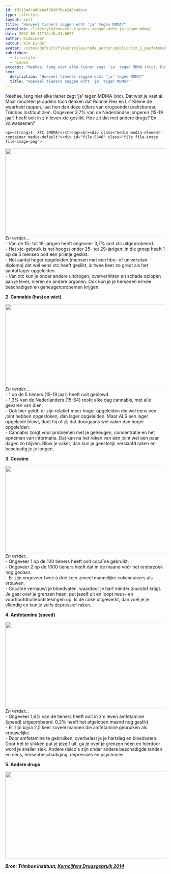 ```yaml
---
id: fd1134dcad0e4af2b9b7ba4240c4dace
type: lifestyle
layout: post
title: "Hoeveel tieners zeggen echt 'ja' tegen MDMA?"
permalink: /lifestyle/hoeveel-tieners-zeggen-echt-ja-tegen-mdma/
date: 2022-05-11T19:16:41.067Z
author: KimEinder
auteur: Kim Einder
avatar: /sites/default/files/styles/node_author/public/Kim_E_pasfotoWebsite.jpg?itok=eT3Ghnc4
rubrieken:
  - lifestyle
  - nieuws
excerpt: "Neehee, lang niet elke tiener zegt 'ja' tegen MDMA (xtc). Dat wist je vast al. Maar mochten je ouders toch denken dat Ronnie Flex en Lil' Kleine de waarheid rappen, laat hen dan deze cijfers van drugsonderzoeksbureau Trimbos Instituut zien. Ongeveer 3,7% van de Nederlandse jongeren (15-19 jaar) heeft ooit in z'n leven xtc geslikt. Hoe zit dat met andere drugs? En volwassenen?  "
seo:
  description: "Hoeveel tieners zeggen echt 'ja' tegen MDMA?"
  title: "Hoeveel tieners zeggen echt 'ja' tegen MDMA?"
---
```

Neehee, lang niet elke tiener zegt 'ja' tegen MDMA (xtc). Dat wist je vast al. Maar mochten je ouders toch denken dat Ronnie Flex en Lil' Kleine de waarheid rappen, laat hen dan deze cijfers van drugsonderzoeksbureau Trimbos Instituut zien. Ongeveer 3,7% van de Nederlandse jongeren (15-19 jaar) heeft ooit in z'n leven xtc geslikt. Hoe zit dat met andere drugs? En volwassenen?  

    <p><strong>1. XTC (MDMA)</strong><br><div class="media media-element-container media-default"><div id="file-5346" class="file file-image file-image-png">

        
  
  <div class="content">
    <img title="Bron: Trimbos Instituut" height="272" width="584" class="media-element file-default" src="/sites/default/files/Schermafbeelding%202015-07-17%20om%2020.46.41.png" alt="">  </div>

  
</div>
</div><em>En verder...</em><br>- Van de 15- tot 19-jarigen heeft ongeveer 3,7% ooit xtc uitgeprobeerd.<br>- Het xtc-gebruik is het hoogst onder 25- tot 29-jarigen: in die groep heeft 1 op de 5 mensen ooit een pilletje geslikt. <br>- Het aantal hoger opgeleiden (mensen met een hbo- of universitair diploma) dat wel eens xtc heeft geslikt, is twee keer zo groot als het aantal lager opgeleiden.<br>- Van xtc kun je onder andere uitdrogen, oververhitten en schade oplopen aan je lever, nieren en andere organen. Ook kun je je hersenen ermee beschadigen en geheugenprobemen krijgen. 
<p><strong>2. Cannabis (hasj en wiet)</strong><br><div class="media media-element-container media-default"><div id="file-5347" class="file file-image file-image-png">

        
  
  <div class="content">
    <img title="Bron: Trimbos Instituut" height="257" width="586" class="media-element file-default" src="/sites/default/files/Schermafbeelding%202015-07-17%20om%2020.46.07.png" alt="">  </div>

  
</div>
</div><em>En verder...</em><br>- 1 op de 5 tieners (15-19 jaar) heeft ooit geblowd.<br>- 1,3% van de Nederlanders (15-64) rookt elke dag cannabis, met alle gevaren van dien.<br>- Ook hier geldt: er zijn relatief meer hoger opgeleiden die wel eens een joint hebben opgestoken, dan lager opgeleiden. Maar ALS een lager opgeleide blowt, doet hij of zij dat doorgaans wel vaker dan hoger opgeleiden.<br>- Cannabis zorgt voor problemen met je geheugen, concentratie en het opnemen van informatie. Dat kan na het roken van één joint wel een paar dagen zo blijven. Blow je vaker, dan kun je geestelijk verslaafd raken en beschadig je je longen. 
<p><strong>3. Cocaïne</strong><br><div class="media media-element-container media-default"><div id="file-5348" class="file file-image file-image-png">

        
  
  <div class="content">
    <img title="Bron: Trimbos Instituut" height="273" width="587" class="media-element file-default" src="/sites/default/files/Schermafbeelding%202015-07-17%20om%2020.46.27.png" alt="">  </div>

  
</div>
</div><em>En verder..</em><br>- Ongeveer 1 op de 100 tieners heeft ooit cocaïne gebruikt.<br>- Ongeveer 2 op de 1000 tieners heeft dat in de maand vóór het onderzoek nog gedaan.<br>- Er zijn ongeveer twee á drie keer zoveel mannelijke cokesnuivers als vrouwen.<br>- Cocaïne vernauwt je bloedvaten, waardoor je hart minder zuurstof krijgt. Je gaat over je grenzen heen, put jezelf uit en loopt neus- en voorhoofdholteontstekingen op. Is de coke uitgewerkt, dan voel je je ellendig en kun je zelfs depressief raken. 
<p><strong>4. Amfetamine (speed)</strong><br><div class="media media-element-container media-default"><div id="file-5351" class="file file-image file-image-png">

        
  
  <div class="content">
    <img title="Bron: Trimbos Instituut" height="270" width="586" class="media-element file-default" src="/sites/default/files/Schermafbeelding%202015-07-17%20om%2020.47.04_0.png" alt="">  </div>

  
</div>
</div><em>En verder...</em><br>- Ongeveer 1,6% van de tieners heeft ooit in z'n leven amfetamine (speed) uitgeprobeerd. 0,2% heeft het afgelopen maand nog geslikt.<br>- Er zijn bijna 2,5 keer zoveel mannen die amfetamine gebruiken als vrouwelijke.<br>- Door amfetamine te gebruiken, overbelast je je hartslag en bloedvaten. Door het te slikken put je jezelf uit, ga je over je grenzen heen en hierdoor word je sneller ziek. Andere risico's zijn onder andere beschadigde tanden en neus, hersenbeschadiging, depressies en psychoses.
<p><strong><strong>5. Andere drugs</strong><br><div class="media media-element-container media-default"><div id="file-5350" class="file file-image file-image-png">

        
  
  <div class="content">
    <img title="Bron: Trimbos Instituut" height="273" width="584" class="media-element file-default" src="/sites/default/files/Schermafbeelding%202015-07-17%20om%2020.47.25.png" alt="">  </div>

  
</div>
</div></strong></p>
<p><strong><em>Bron: Trimbos Instituut, <a href="///Users/Einder/Downloads/AF1400%20Factsheet%20Gezondheidsenquete%202014_CBS_nationale%20drugsmonitor_DEF.pdf">Kerncijfers Drugsgebruik 2014</a></em></strong></p>  

